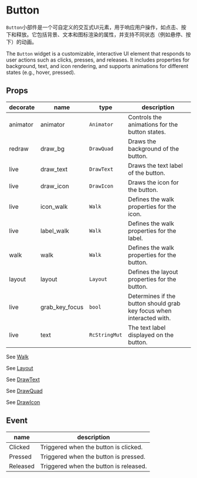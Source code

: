 # Button

`Button`小部件是一个可自定义的交互式UI元素，用于响应用户操作，如点击、按下和释放。它包括背景、文本和图标渲染的属性，并支持不同状态（例如悬停、按下）的动画。

The `Button` widget is a customizable, interactive UI element that responds to user actions such as clicks, presses, and releases. It includes properties for background, text, and icon rendering, and supports animations for different states (e.g., hover, pressed).

## Props
|decorate|name|type|description|
|--|--|--|--|
|animator|animator|`Animator`|Controls the animations for the button states.|
|redraw|draw_bg|`DrawQuad`|Draws the background of the button.|
|live|draw_text|`DrawText`|Draws the text label of the button.|
|live|draw_icon|`DrawIcon`|Draws the icon for the button.|
|live|icon_walk|`Walk`|Defines the walk properties for the icon.|
|live|label_walk|`Walk`|Defines the walk properties for the label.|
|walk|walk|`Walk`|Defines the walk properties for the button.|
|layout|layout|`Layout`|Defines the layout properties for the button.|
|live|grab_key_focus|`bool`|Determines if the button should grab key focus when interacted with.|
|live|text|`RcStringMut`|The text label displayed on the button.|

See [Walk](../types/walk.md)

See [Layout](../types/layout.md)

See [DrawText](../types/draw_text.md)

See [DrawQuad](../types/draw_quad.md)

See [DrawIcon](../types/draw_icon.md)

## Event
|name|description|
|--|--|
|Clicked|Triggered when the button is clicked.|
|Pressed|Triggered when the button is pressed.|
|Released|Triggered when the button is released.|
